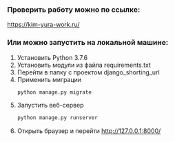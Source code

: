 ### Проверить работу можно по ссылке:
https://kim-yura-work.ru/

### Или можно запустить на локальной машине:
1. Установить Python 3.7.6
2. Установить модули из файла requirements.txt
3. Перейти в папку с проектом django_shorting_url
4. Применить миграции
    ``` python
    python manage.py migrate
    ```
5.  Запустить веб-сервер
    ``` python
    python manage.py runserver
    ```
6. Открыть браузер и перейти
    http://127.0.0.1:8000/
